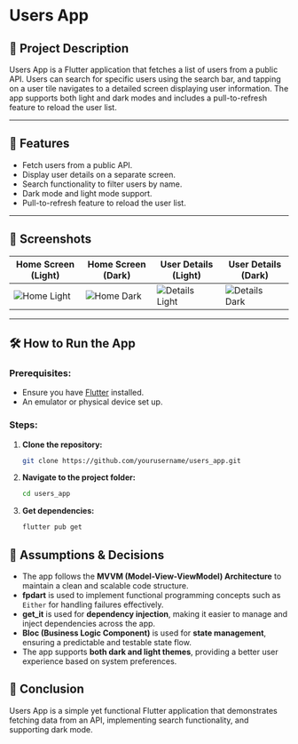 # Users App

## 📌 Project Description

Users App is a Flutter application that fetches a list of users from a public API. Users can search for specific users using the search bar, and tapping on a user tile navigates to a detailed screen displaying user information. The app supports both light and dark modes and includes a pull-to-refresh feature to reload the user list.

---

## 🚀 Features

- Fetch users from a public API.
- Display user details on a separate screen.
- Search functionality to filter users by name.
- Dark mode and light mode support.
- Pull-to-refresh feature to reload the user list.

---

## 📲 Screenshots

| Home Screen (Light) | Home Screen (Dark) | User Details (Light) | User Details (Dark) |
|---------------------|--------------------|----------------------|---------------------|
| ![Home Light](screenshots/home_light.png) | ![Home Dark](screenshots/home_dark.png) | ![Details Light](screenshots/details_light.png) | ![Details Dark](screenshots/details_dark.png) |

---

## 🛠️ How to Run the App

### Prerequisites:
- Ensure you have [Flutter](https://flutter.dev/docs/get-started/install) installed.
- An emulator or physical device set up.

### Steps:
1. **Clone the repository:**
   ```sh
   git clone https://github.com/yourusername/users_app.git

2. **Navigate to the project folder:**
    ```sh
    cd users_app

3. **Get dependencies:**
    ```sh
    flutter pub get

## 📌 Assumptions & Decisions

- The app follows the **MVVM (Model-View-ViewModel) Architecture** to maintain a clean and scalable code structure.  
- **fpdart** is used to implement functional programming concepts such as `Either` for handling failures effectively.  
- **get_it** is used for **dependency injection**, making it easier to manage and inject dependencies across the app.  
- **Bloc (Business Logic Component)** is used for **state management**, ensuring a predictable and testable state flow.  
- The app supports **both dark and light themes**, providing a better user experience based on system preferences. 

## 🎯 Conclusion

Users App is a simple yet functional Flutter application that demonstrates fetching data from an API, implementing search functionality, and supporting dark mode.
